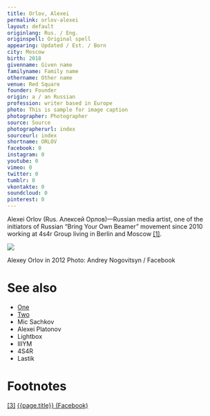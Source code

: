 ```yaml
---
title: Orlov, Alexei
permalink: orlov-alexei
layout: default
originlang: Rus. / Eng.
originspell: Original spell
appearing: Updated / Est. / Born
city: Moscow
birth: 2018
givenname: Given name
familyname: Family name
othername: Other name
venue: Red Square
founder: Founder
origin: a / an Russian
profession: writer based in Europe
photo: This is sample for image caption
photographer: Photographer
source: Source
photographerurl: index
sourceurl: index
shortname: ORLOV
facebook: 0
instagram: 0
youtube: 0
vimeo: 0
twitter: 0
tumblr: 0
vkontakte: 0
soundcloud: 0
pinterest: 0
---
```


Alexei Orlov (Rus. Алексей Орлов)—Russian media artist, one of the initiators of Russian “Bring Your Own Beamer” movement since 2010 working at 4s4r Group living in Berlin and Moscow <span id="a1">[\[1\]](#f1)</span>.

![](/encyclopedia/images/orlov.jpg)


Alexey Orlov in 2012
Photo: Andrey Nogovitsyn / Facebook

# See also

+ [One](index)
+ [Two](index)
+ Mic Sachkov
+ Alexei Platonov
+ Lightbox
+ IIIYM
+ 4S4R
+ Lastik


# Footnotes

[[3]](#a3) <span id="f3"></span> [{{page.title}} (Facebook)](index)
